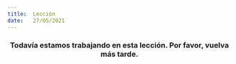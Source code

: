 ```yaml
---
title:  Lección
date:   27/05/2021
---
```


### <center>Todavía estamos trabajando en esta lección. Por favor, vuelva más tarde.</center>